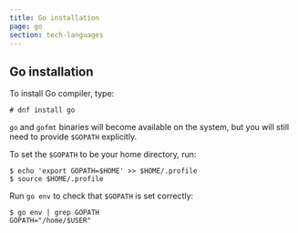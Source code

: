 ```yaml
---
title: Go installation
page: go
section: tech-languages
---
```


## Go installation

To install Go compiler, type:

```
# dnf install go
```

`go` and `gofmt` binaries will become available on the system,
but you will still need to provide `$GOPATH` explicitly.

To set the `$GOPATH` to be your home directory, run:

```
$ echo 'export GOPATH=$HOME' >> $HOME/.profile
$ source $HOME/.profile
```

Run `go env` to check that `$GOPATH` is set correctly:

```
$ go env | grep GOPATH
GOPATH="/home/$USER"
```
